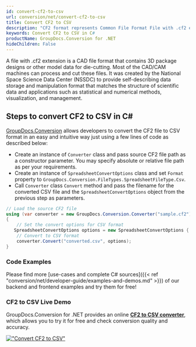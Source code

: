 ```yaml
---
id: convert-cf2-to-csv
url: conversion/net/convert-cf2-to-csv
title: Convert CF2 to CSV
description: "CF2 format represents Common File Format File with .cf2 extension. Learn how to convert CF2 to CSV file programmatically in C# language using GroupDocs.Conversion for .NET library."
keywords: Convert CF2 to CSV in C#
productName: GroupDocs.Conversion for .NET
hideChildren: False
---
```


A file with .cf2 extension is a CAD file format that contains 3D package designs or other model data for die-cutting. Most of the CAD/CAM machines can process and cut these files. It was created by the National Space Science Data Center (NSSDC) to provide self-describing data storage and manipulation format that matches the structure of scientific data and applications such as statistical and numerical methods, visualization, and management. 

## Steps to convert CF2 to CSV in C#

[GroupDocs.Conversion](https://products.groupdocs.com/conversion/net) allows developers to convert the CF2 file to CSV format in an easy and intuitive way just using a few lines of code as described below:

* Create an instance of `Converter` class and pass source CF2 file path as a constructor parameter. You may specify absolute or relative file path as per your requirements. 
* Create an instance of `SpreadsheetConvertOptions` class and set `Format` property to `GroupDocs.Conversion.FileTypes.SpreadsheetFileType.Csv`.
* Call `Converter` class `Convert` method and pass the filename for the converted CSV file and the `SpreadsheetConvertOptions` object from the previous step as parameters.

```csharp
// Load the source CF2 file
using (var converter = new GroupDocs.Conversion.Converter("sample.cf2"))
{
    // Set the convert options for CSV format
   SpreadsheetConvertOptions options = new SpreadsheetConvertOptions { Format = GroupDocs.Conversion.FileTypes.SpreadsheetFileType.Csv };
    // Convert to CSV format
    converter.Convert("converted.csv", options);
}
```

### Code Examples

Please find more [use-cases and complete C# sources]({{< ref "conversion/net/developer-guide/examples-and-demos.md" >}}) of our backend and frontend examples and try them for free!

### CF2 to CSV Live Demo

GroupDocs.Conversion for .NET provides an online [**CF2 to CSV converter**](https://products.groupdocs.app/conversion/cf2-to-csv), which allows you to try it for free and check conversion quality and accuracy.

[!["Convert CF2 to CSV"](conversion/net/images/convert-to-csv/convert-cf2-to-csv.png)](https://products.groupdocs.app/conversion/cf2-to-csv)